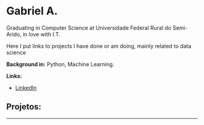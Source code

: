 <p align="center">
  <img src="" >
</p>

# Gabriel A.
Graduating in Computer Science at Universidade Federal Rural do Semi-Arido, in love with I.T.

Here I put links to projects I have done or am doing, mainly related to data science



**Background in:** Python, Machine Learning.

**Links:**
* [LinkedIn](https://www.linkedin.com/in/gabriel-augusto-a397981a8)

## Projetos:


---




